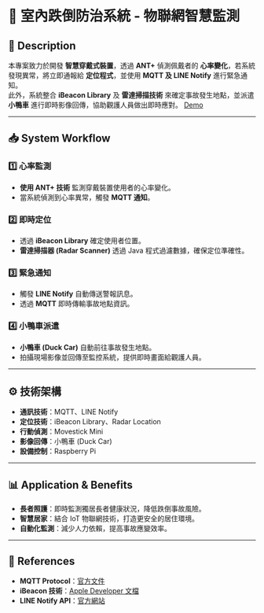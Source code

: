 # 🏥 室內跌倒防治系統 - 物聯網智慧監測

## 📌 Description
本專案致力於開發 **智慧穿戴式裝置**，透過 **ANT+** 偵測佩戴者的 **心率變化**，若系統發現異常，將立即通報給 **定位程式**，並使用 **MQTT 及 LINE Notify** 進行緊急通知。  
此外，系統整合 **iBeacon Library** 及 **雷達掃描技術** 來確定事故發生地點，並派遣 **小鴨車** 進行即時影像回傳，協助觀護人員做出即時應對。
[Demo](https://www.youtube.com/watch?v=svAmBd3rSOQ&ab_channel=RenTsai)

---

## 📥 System Workflow
### 1️⃣ **心率監測**
- **使用 ANT+ 技術** 監測穿戴裝置使用者的心率變化。
- 當系統偵測到心率異常，觸發 **MQTT 通知**。

### 2️⃣ **即時定位**
- 透過 **iBeacon Library** 確定使用者位置。
- **雷達掃描器 (Radar Scanner)** 透過 Java 程式過濾數據，確保定位準確性。

### 3️⃣ **緊急通知**
- 觸發 **LINE Notify** 自動傳送警報訊息。
- 透過 **MQTT** 即時傳輸事故地點資訊。

### 4️⃣ **小鴨車派遣**
- **小鴨車 (Duck Car)** 自動前往事故發生地點。
- 拍攝現場影像並回傳至監控系統，提供即時畫面給觀護人員。

---

## ⚙️ 技術架構
- **通訊技術**：MQTT、LINE Notify
- **定位技術**：iBeacon Library、Radar Location
- **行動偵測**：Movestick Mini
- **影像回傳**：小鴨車 (Duck Car)
- **設備控制**：Raspberry Pi

---

## 📊 Application & Benefits
- **長者照護**：即時監測獨居長者健康狀況，降低跌倒事故風險。
- **智慧居家**：結合 IoT 物聯網技術，打造更安全的居住環境。
- **自動化監測**：減少人力依賴，提高事故應變效率。

---

## 📎 References
- **MQTT Protocol**：[官方文件](https://mqtt.org/)
- **iBeacon 技術**：[Apple Developer 文檔](https://developer.apple.com/ibeacon/)
- **LINE Notify API**：[官方網站](https://notify-bot.line.me/en/)

